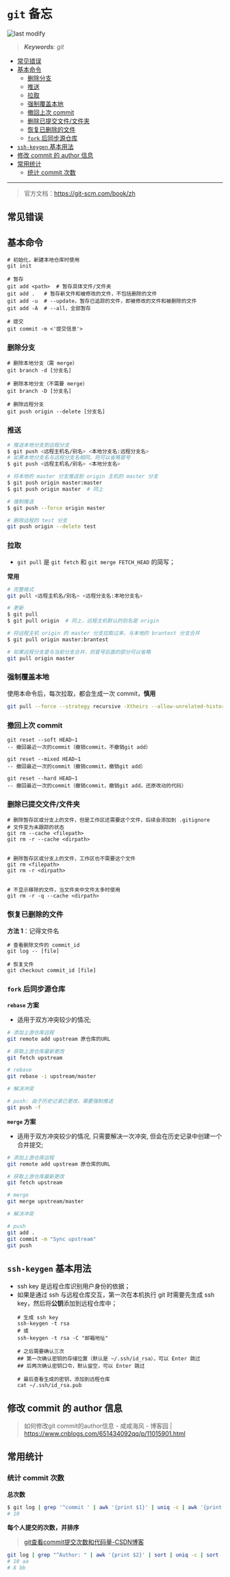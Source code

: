 `git` 备忘
===
<!--START_SECTION:badge-->

![last modify](https://img.shields.io/static/v1?label=last%20modify&message=2025-08-06%2023%3A10%3A23&color=yellowgreen&style=flat-square)

<!--END_SECTION:badge-->
<!--info
top: false
draft: true
hidden: true
level: 1
tag: [git]
-->

> ***Keywords**: git*

<!--START_SECTION:paper_title-->
<!--END_SECTION:paper_title-->

<!--START_SECTION:toc-->
- [常见错误](#常见错误)
- [基本命令](#基本命令)
    - [删除分支](#删除分支)
    - [推送](#推送)
    - [拉取](#拉取)
    - [强制覆盖本地](#强制覆盖本地)
    - [撤回上次 commit](#撤回上次-commit)
    - [删除已提交文件/文件夹](#删除已提交文件文件夹)
    - [恢复已删除的文件](#恢复已删除的文件)
    - [`fork` 后同步源仓库](#fork-后同步源仓库)
- [`ssh-keygen` 基本用法](#ssh-keygen-基本用法)
- [修改 commit 的 author 信息](#修改-commit-的-author-信息)
- [常用统计](#常用统计)
    - [统计 commit 次数](#统计-commit-次数)
<!--END_SECTION:toc-->

---
> 官方文档：https://git-scm.com/book/zh

## 常见错误

## 基本命令
```shell
# 初始化，新建本地仓库时使用
git init

# 暂存
git add <path>  # 暂存具体文件/文件夹
git add .   # 暂存新文件和被修改的文件，不包括删除的文件
git add -u  # --update，暂存已追踪的文件，即被修改的文件和被删除的文件
git add -A  # --all，全部暂存

# 提交
git commit -m <'提交信息'>
```

### 删除分支
```
# 删除本地分支（需 merge）
git branch -d [分支名]

# 删除本地分支（不需要 merge）
git branch -D [分支名]

# 删除远程分支
git push origin --delete [分支名]
```

### 推送
```sh
# 推送本地分支到远程分支
$ git push <远程主机名/别名> <本地分支名:远程分支名>
# 如果本地分支名与远程分支名相同，则可以省略冒号
$ git push <远程主机名/别名> <本地分支名>

# 将本地的 master 分支推送到 origin 主机的 master 分支
$ git push origin master:master
$ git push origin master  # 同上

# 强制推送
$ git push --force origin master

# 删除远程的 test 分支
git push origin --delete test
```

### 拉取
- `git pull` 是 `git fetch` 和 `git merge FETCH_HEAD` 的简写；

**常用**
```sh
# 完整格式
git pull <远程主机名/别名> <远程分支名:本地分支名>

# 更新
$ git pull
$ git pull origin  # 同上，远程主机默认的别名是 origin

# 将远程主机 origin 的 master 分支拉取过来，与本地的 brantest 分支合并
$ git pull origin master:brantest

# 如果远程分支是与当前分支合并，则冒号后面的部分可以省略
git pull origin master
```

### 强制覆盖本地
使用本命令后，每次拉取，都会生成一次 commit，**慎用**
```sh
git pull --force --strategy recursive -Xtheirs --allow-unrelated-histories
```

### 撤回上次 commit
```
git reset --soft HEAD~1 
-- 撤回最近一次的commit（撤销commit，不撤销git add）

git reset --mixed HEAD~1 
-- 撤回最近一次的commit（撤销commit，撤销git add）

git reset --hard HEAD~1 
-- 撤回最近一次的commit（撤销commit，撤销git add，还原改动的代码）
```

### 删除已提交文件/文件夹
```
# 删除暂存区或分支上的文件，但是工作区还需要这个文件，后续会添加到 .gitignore
# 文件变为未跟踪的状态
git rm --cache <filepath>
git rm -r --cache <dirpath>


# 删除暂存区或分支上的文件，工作区也不需要这个文件
git rm <filepath>
git rm -r <dirpath>


# 不显示移除的文件，当文件夹中文件太多时使用
git rm -r -q --cache <dirpath>
```

### 恢复已删除的文件

**方法 1**：记得文件名
```shell
# 查看删除文件的 commit_id
git log -- [file]

# 恢复文件
git checkout commit_id [file]
```

### `fork` 后同步源仓库

**`rebase` 方案**
- 适用于双方冲突较少的情况;
```bash
# 添加上游仓库远程
git remote add upstream 原仓库的URL

# 获取上游仓库最新更改
git fetch upstream

# rebase
git rebase -i upstream/master

# 解决冲突

# push: 由于历史记录已更改，需要强制推送
git push -f
```

**`merge` 方案**
- 适用于双方冲突较少的情况, 只需要解决一次冲突, 但会在历史记录中创建一个合并提交;
```bash
# 添加上游仓库远程
git remote add upstream 原仓库的URL

# 获取上游仓库最新更改
git fetch upstream

# merge
git merge upstream/master

# 解决冲突

# push
git add .
git commit -m "Sync upstream"
git push
```


## `ssh-keygen` 基本用法
- ssh key 是远程仓库识别用户身份的依据；
- 如果是通过 ssh 与远程仓库交互，第一次在本机执行 git 时需要先生成 ssh key，然后将**公钥**添加到远程仓库中；
    ```shell
    # 生成 ssh key
    ssh-keygen -t rsa
    # 或
    ssh-keygen -t rsa -C "邮箱地址"

    # 之后需要确认三次
    ## 第一次确认密钥的存储位置（默认是 ~/.ssh/id_rsa），可以 Enter 跳过
    ## 后两次确认密钥口令，默认留空，可以 Enter 跳过

    # 最后查看生成的密钥，添加到远程仓库
    cat ~/.ssh/id_rsa.pub
    ```

## 修改 commit 的 author 信息
> 如何修改git commit的author信息 - 咸咸海风 - 博客园 | https://www.cnblogs.com/651434092qq/p/11015901.html


## 常用统计

### 统计 commit 次数

**总次数**
```sh
$ git log | grep '^commit ' | awk '{print $1}' | uniq -c | awk '{print $1}'
# 10
```

**每个人提交的次数，并排序**
> [git查看commit提交次数和代码量-CSDN博客](https://blog.csdn.net/cyf15238622067/article/details/82980782)
```sh
git log | grep "^Author: " | awk '{print $2}' | sort | uniq -c | sort -k1,1nr
# 10 aa
# 8 bb
```
